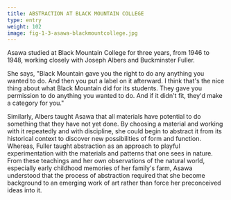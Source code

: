 ```yaml
---
title: ABSTRACTION AT BLACK MOUNTAIN COLLEGE
type: entry
weight: 102
image: fig-1-3-asawa-blackmountcollege.jpg
---
```

Asawa studied at Black Mountain College for three years, from 1946 to 1948, working closely with Joseph Albers and Buckminster Fuller.

<!--more-->

She says, "Black Mountain gave you the right to do any anything you wanted to do. And then you put a label on it afterward. I think that's the nice thing about what Black Mountain did for its students. They gave you permission to do anything you wanted to do. And if it didn't fit, they'd make a category for you."

Similarly, Albers taught Asawa that all materials have potential to do something that they have not yet done. By choosing a material and working with it repeatedly and with discipline, she could begin to abstract it from its historical context to discover new possibilities of form and function. Whereas, Fuller taught abstraction as an approach to playful experimentation with the materials and patterns that one sees in nature. From these teachings and her own observations of the natural world, especially early childhood memories of her family's farm, Asawa understood that the process of abstraction required that she become background to an emerging work of art rather than force her preconceived ideas into it.
